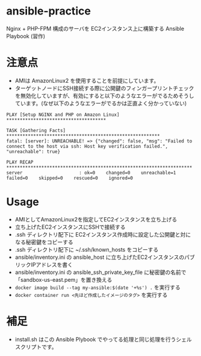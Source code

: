 # ansible-practice

Nginx + PHP-FPM 構成のサーバを EC2インスタンス上に構築する Ansible Playbook (習作)

# 注意点
- AMIは AmazonLinux2 を使用することを前提にしています。
- ターゲットノードにSSH接続する際に公開鍵のフィンガープリントチェックを無効化していますが、有効にすると以下のようなエラーがでるためそうしています。(なぜ以下のようなエラーがでるかは正直よく分かっていない)

```
PLAY [Setup NGINX and PHP on Amazon Linux] *************************************

TASK [Gathering Facts] *********************************************************
fatal: [server]: UNREACHABLE! => {"changed": false, "msg": "Failed to connect to the host via ssh: Host key verification failed.", "unreachable": true}

PLAY RECAP *********************************************************************
server                     : ok=0    changed=0    unreachable=1    failed=0    skipped=0    rescued=0    ignored=0  
```

# Usage 
- AMIとしてAmazonLinux2を指定してEC2インスタンスを立ち上げる
- 立ち上げたEC2インスタンスにSSHで接続する
- .ssh ディレクトリ配下に EC2インスタンス作成時に設定した公開鍵と対になる秘密鍵をコピーする
- .ssh ディレクトリ配下に ~/.ssh/known_hosts をコピーする
- ansible/inventory.ini の ansible_host に立ち上げたEC2インスタンスのパブリックIPアドレスを書く
- ansible/inventory.ini の ansible_ssh_private_key_file に秘密鍵の名前で「sandbox-us-east.pem」を置き換える
- `docker image build --tag my-ansible:$(date '+%s') .` を実行する
- `docker container run <先ほど作成したイメージのタグ>` を実行する

# 補足
- install.sh はこの Ansible Plybook でやってる処理と同じ処理を行うシェルスクリプトです。